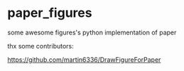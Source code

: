 # paper_figures
some awesome figures's python implementation of paper

thx some contributors:  

https://github.com/martin6336/DrawFigureForPaper
